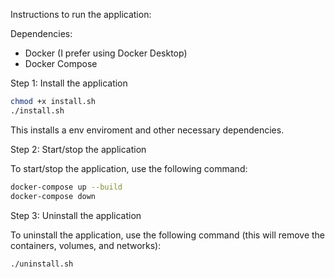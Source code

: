 Instructions to run the application:

Dependencies:
- Docker (I prefer using Docker Desktop)
- Docker Compose

Step 1: Install the application

```bash
chmod +x install.sh
./install.sh
```

This installs a env enviroment and other necessary dependencies.

Step 2: Start/stop the application

To start/stop the application, use the following command:

```bash
docker-compose up --build
docker-compose down
```

Step 3: Uninstall the application

To uninstall the application, use the following command (this will remove the containers, volumes, and networks):

```bash
./uninstall.sh
```
